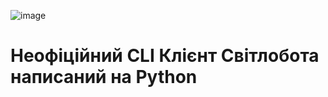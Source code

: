 ![image](https://github.com/user-attachments/assets/0e028f62-69aa-4e21-b2ce-cc504fa594c1)

# Неофіційний CLI Клієнт Світлобота написаний на Python
